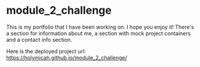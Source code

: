 # module_2_challenge

This is my portfolio that I have been working on. I hope you enjoy it! 
There's a section for information about me, a section with mock project containers and a contact info section.

Here is the deployed project url: https://holymicah.github.io/module_2_challenge/
